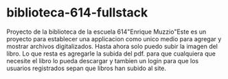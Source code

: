 # biblioteca-614-fullstack
Proyecto de la biblioteca de la escuela 614"Enrique Muzzio"Este es un proyecto para establecer una applicacion como unico medio para agregar y mostrar
archivos digitalizados. Hasta ahora solo puedo subir la imagen del libro. Lo que resta es agregarle la subida del pdf. para que cualquiera que 
necesite el libro lo pueda descargar y tambien un login para que los usuarios registrados sepan que libros han subido al site. 
